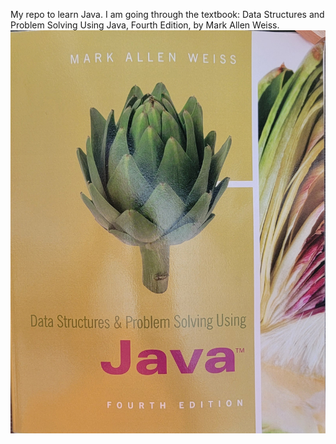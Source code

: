 My repo to learn Java. I am going through the textbook: Data Structures and Problem Solving 
Using Java, Fourth Edition, by Mark Allen Weiss.
<img title="java book" src="/images/java_bookcover.jpg">
